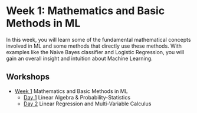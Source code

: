 # Week 1: Mathematics and Basic Methods in ML

In this week, you will learn some of the fundamental mathematical concepts involved in ML and some methods that directly use these methods. With examples like the Naive Bayes classifier and Logistic Regression, you will gain an overall insight and intuition about Machine Learning. 

## Workshops

- [Week 1](./Week-1) Mathematics and Basic Methods in ML
	- [Day 1](./Week-1/Day-1) Linear Algebra & Probability-Statistics
	- [Day 2](./Week-1/Day-2) Linear Regression and Multi-Variable Calculus
